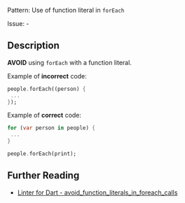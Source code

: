 Pattern: Use of function literal in `forEach`

Issue: -

## Description

**AVOID** using `forEach` with a function literal.

Example of **incorrect** code:
```dart
people.forEach((person) {
 ...
});
```

Example of **correct** code:
```dart
for (var person in people) {
 ...
}

people.forEach(print);
```

## Further Reading

* [Linter for Dart - avoid_function_literals_in_foreach_calls](https://dart.dev/tools/linter-rules/avoid_function_literals_in_foreach_calls)